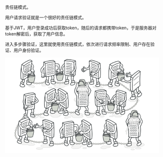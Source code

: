 责任链模式。

用户请求验证就是一个很好的责任链模式。

基于JWT，用户登录成功后获取token，随后的请求都携带token，于是服务器对token解密后，获取了用户信息。

进入多步骤验证，这里就使用责任链模式，依次进行请求频率限制、用户存在验证、用户身份验证。

![](../../../../../../images/3-1.png)